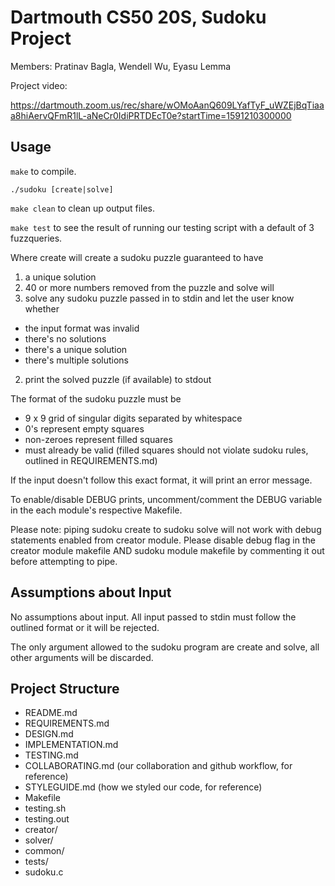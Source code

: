 # Dartmouth CS50 20S, Sudoku Project

Members: Pratinav Bagla, Wendell Wu, Eyasu Lemma

Project video:

https://dartmouth.zoom.us/rec/share/wOMoAanQ609LYafTyF_uWZEjBqTiaaa8hiAervQFmR1lL-aNeCr0IdiPRTDEcT0e?startTime=1591210300000

## Usage

`make` to compile.

`./sudoku [create|solve]`

`make clean` to clean up output files.

`make test` to see the result of running our testing script with a default of 3 fuzzqueries.

Where create will create a sudoku puzzle guaranteed to have
 1. a unique solution
 2. 40 or more numbers removed from the puzzle
and solve will
 1. solve any sudoku puzzle passed in to stdin and let the user know whether
  - the input format was invalid
  - there's no solutions
  - there's a unique solution
  - there's multiple solutions
 2. print the solved puzzle (if available) to stdout

The format of the sudoku puzzle must be
 - 9 x 9 grid of singular digits separated by whitespace
 - 0's represent empty squares
 - non-zeroes represent filled squares
 - must already be valid (filled squares should not violate sudoku rules, outlined in REQUIREMENTS.md)

If the input doesn't follow this exact format, it will print an error message.

To enable/disable DEBUG prints, uncomment/comment the DEBUG variable in the each module's respective Makefile.

Please note: piping sudoku create to sudoku solve will not work with debug statements enabled from creator module. Please disable debug flag in the creator module makefile AND sudoku module makefile by commenting it out before attempting to pipe.

## Assumptions about Input

No assumptions about input. All input passed to stdin must follow the outlined format or it will be rejected.

The only argument allowed to the sudoku program are create and solve, all other arguments will be discarded.

## Project Structure

- README.md
- REQUIREMENTS.md
- DESIGN.md
- IMPLEMENTATION.md
- TESTING.md
- COLLABORATING.md (our collaboration and github workflow, for reference)
- STYLEGUIDE.md (how we styled our code, for reference)
- Makefile
- testing.sh
- testing.out
- creator/
- solver/
- common/
- tests/
- sudoku.c
